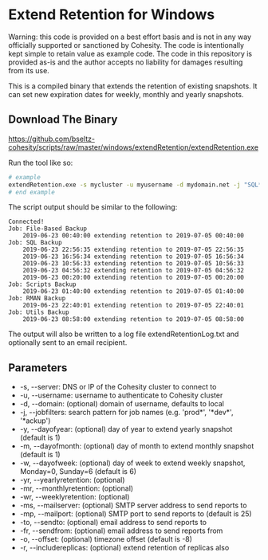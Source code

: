 # Extend Retention for Windows

Warning: this code is provided on a best effort basis and is not in any way officially supported or sanctioned by Cohesity. The code is intentionally kept simple to retain value as example code. The code in this repository is provided as-is and the author accepts no liability for damages resulting from its use.

This is a compiled binary that extends the retention of existing snapshots. It can set new expiration dates for weekly, monthly and yearly snapshots.

## Download The Binary

<https://github.com/bseltz-cohesity/scripts/raw/master/windows/extendRetention/extendRetention.exe>

Run the tool like so:

```bash
# example
extendRetention.exe -s mycluster -u myusername -d mydomain.net -j "SQL*" -j "*ackup" -wr 35 -w 6 -mr 365 -m 1 -ms mail.mydomain.net -mp 25 -to myuser@mydomain.com -fr someuser@mydomain.com
# end example
```

The script output should be similar to the following:

```text
Connected!
Job: File-Based Backup
    2019-06-23 00:40:00 extending retention to 2019-07-05 00:40:00
Job: SQL Backup
    2019-06-23 22:56:35 extending retention to 2019-07-05 22:56:35
    2019-06-23 16:56:34 extending retention to 2019-07-05 16:56:34
    2019-06-23 10:56:33 extending retention to 2019-07-05 10:56:33
    2019-06-23 04:56:32 extending retention to 2019-07-05 04:56:32
    2019-06-23 00:20:00 extending retention to 2019-07-05 00:20:00
Job: Scripts Backup
    2019-06-23 01:40:00 extending retention to 2019-07-05 01:40:00
Job: RMAN Backup
    2019-06-23 22:40:01 extending retention to 2019-07-05 22:40:01
Job: Utils Backup
    2019-06-23 08:58:00 extending retention to 2019-07-05 08:58:00
```

The output will also be written to a log file extendRetentionLog.txt and optionally sent to an email recipient.

## Parameters

* -s, --server: DNS or IP of the Cohesity cluster to connect to
* -u, --username: username to authenticate to Cohesity cluster
* -d, --domain: (optional) domain of username, defaults to local
* -j, --jobfilters: search pattern for job names (e.g. 'prod*', '\*dev\*', '*ackup')
* -y, --dayofyear: (optional) day of year to extend yearly snapshot (default is 1)
* -m, --dayofmonth: (optional) day of month to extend monthly snapshot (default is 1)
* -w, --dayofweek: (optional) day of week to extend weekly snapshot, Monday=0, Sunday=6 (default is 6)
* -yr, --yearlyretention: (optional)
* -mr, --monthlyretention: (optional)
* -wr, --weeklyretention: (optional)
* -ms, --mailserver: (optional) SMTP server address to send reports to
* -mp, --mailport: (optional) SMTP port to send reports to (default is 25)
* -to, --sendto: (optional) email address to send reports to
* -fr, --sendfrom: (optional) email address to send reports from
* -o, --offset: (optional) timezone offset (default is -8)
* -r, --includereplicas: (optional) extend retention of replicas also

